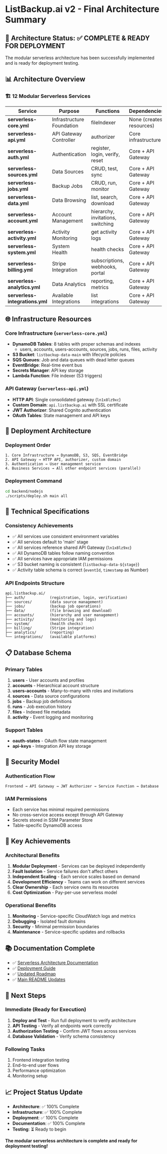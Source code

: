 # ListBackup.ai v2 - Final Architecture Summary

## 🎯 Architecture Status: ✅ COMPLETE & READY FOR DEPLOYMENT

The modular serverless architecture has been successfully implemented and is ready for deployment testing.

## 📊 Architecture Overview

### 🏗️ **12 Modular Serverless Services**

| Service | Purpose | Functions | Dependencies |
|---------|---------|-----------|--------------|
| **serverless-core.yml** | Infrastructure Foundation | fileIndexer | None (creates resources) |
| **serverless-api.yml** | API Gateway Controller | authorizer | Core infrastructure |
| **serverless-auth.yml** | Authentication | register, login, verify, reset | Core + API Gateway |
| **serverless-sources.yml** | Data Sources | CRUD, test, sync | Core + API Gateway |
| **serverless-jobs.yml** | Backup Jobs | CRUD, run, monitor | Core + API Gateway |
| **serverless-data.yml** | Data Browsing | list, search, download | Core + API Gateway |
| **serverless-account.yml** | Account Management | hierarchy, invitations, switching | Core + API Gateway |
| **serverless-activity.yml** | Activity Monitoring | get activity logs | Core + API Gateway |
| **serverless-system.yml** | System Health | health checks | Core + API Gateway |
| **serverless-billing.yml** | Stripe Integration | subscriptions, webhooks, portal | Core + API Gateway |
| **serverless-analytics.yml** | Data Analytics | reporting, metrics | Core + API Gateway |
| **serverless-integrations.yml** | Available Integrations | list integrations | Core + API Gateway |

## 🌐 **Infrastructure Resources**

### Core Infrastructure (`serverless-core.yml`)
- **DynamoDB Tables**: 8 tables with proper schemas and indexes
  - users, accounts, users-accounts, sources, jobs, runs, files, activity
- **S3 Bucket**: `listbackup-data-main` with lifecycle policies
- **SQS Queues**: Job and data queues with dead letter queues
- **EventBridge**: Real-time event bus
- **Secrets Manager**: API key storage
- **Lambda Function**: File indexer (S3 triggers)

### API Gateway (`serverless-api.yml`)
- **HTTP API**: Single consolidated gateway (`ln1x8lz9xc`)
- **Custom Domain**: `api.listbackup.ai` with SSL certificate
- **JWT Authorizer**: Shared Cognito authentication
- **OAuth Tables**: State management and API keys

## 🚀 **Deployment Architecture**

### Deployment Order
```
1. Core Infrastructure → DynamoDB, S3, SQS, EventBridge
2. API Gateway → HTTP API, authorizer, custom domain
3. Authentication → User management service
4. Business Services → All other endpoint services (parallel)
```

### Deployment Command
```bash
cd backend/nodejs
./scripts/deploy.sh main all
```

## 🔧 **Technical Specifications**

### Consistency Achievements
- ✅ All services use consistent environment variables
- ✅ All services default to 'main' stage
- ✅ All services reference shared API Gateway (`ln1x8lz9xc`)
- ✅ All DynamoDB tables follow naming convention
- ✅ All services have appropriate IAM permissions
- ✅ S3 bucket naming is consistent (`listbackup-data-${stage}`)
- ✅ Activity table schema is correct (`eventId`, `timestamp` as Number)

### API Endpoints Structure
```
api.listbackup.ai/
├── auth/           (registration, login, verification)
├── sources/        (data source management)
├── jobs/           (backup job operations)
├── data/           (file browsing and download)
├── accounts/       (hierarchy and user management)
├── activity/       (monitoring and logs)
├── system/         (health checks)
├── billing/        (Stripe integration)
├── analytics/      (reporting)
└── integrations/   (available platforms)
```

## 📋 **Database Schema**

### Primary Tables
1. **users** - User accounts and profiles
2. **accounts** - Hierarchical account structure
3. **users-accounts** - Many-to-many with roles and invitations
4. **sources** - Data source configurations
5. **jobs** - Backup job definitions
6. **runs** - Job execution history
7. **files** - Indexed file metadata
8. **activity** - Event logging and monitoring

### Support Tables
- **oauth-states** - OAuth flow state management
- **api-keys** - Integration API key storage

## 🔐 **Security Model**

### Authentication Flow
```
Frontend → API Gateway → JWT Authorizer → Service Function → Database
```

### IAM Permissions
- Each service has minimal required permissions
- No cross-service access except through API Gateway
- Secrets stored in SSM Parameter Store
- Table-specific DynamoDB access

## 🎉 **Key Achievements**

### Architectural Benefits
1. **Modular Deployment** - Services can be deployed independently
2. **Fault Isolation** - Service failures don't affect others
3. **Independent Scaling** - Each service scales based on demand
4. **Development Efficiency** - Teams can work on different services
5. **Clear Ownership** - Each service owns its resources
6. **Cost Optimization** - Pay-per-use serverless model

### Operational Benefits
1. **Monitoring** - Service-specific CloudWatch logs and metrics
2. **Debugging** - Isolated fault domains
3. **Security** - Minimal permission boundaries
4. **Maintenance** - Service-specific updates and rollbacks

## 📚 **Documentation Complete**

- ✅ [Serverless Architecture Documentation](./docs/architecture/serverless-architecture.md)
- ✅ [Deployment Guide](./docs/development/deployment.md)
- ✅ [Updated Roadmap](./docs/implementation/roadmap.md)
- ✅ [Main README Updates](./docs/README.md)

## 🎯 **Next Steps**

### Immediate (Ready for Execution)
1. **Deploy and Test** - Run full deployment to verify architecture
2. **API Testing** - Verify all endpoints work correctly
3. **Authorization Testing** - Confirm JWT flows across services
4. **Database Validation** - Verify schema consistency

### Following Tasks
1. Frontend integration testing
2. End-to-end user flows
3. Performance optimization
4. Monitoring setup

## 📈 **Project Status Update**

- **Architecture**: ✅ 100% Complete
- **Infrastructure**: ✅ 100% Complete  
- **Deployment**: ✅ 100% Complete
- **Documentation**: ✅ 100% Complete
- **Testing**: ⏳ Ready to begin

**The modular serverless architecture is complete and ready for deployment testing!**